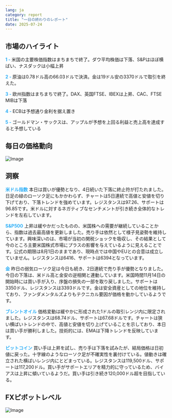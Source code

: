 ```yaml
---
lang: ja
category: report
title: "一日の終わりのレポート"
date: 2025-07-24
---
```



<h2>市場のハイライト</h2>
<strong style="color: #2caef7;">1 - </strong> 米国の主要株価指数はまちまちで終了。ダウ平均株価は下落、S&Pはほぼ横ばい、ナスダックは小幅上昇

<strong style="color: #2caef7;">2 - </strong> 原油は0.78ドル高の66.03ドルで決済。金は19ドル安の3370ドルで取引を終えた。

<strong style="color: #2caef7;">3 - </strong> 欧州指数はまちまちで終了。DAX、英国FTSE、IBEXは上昇、CAC、FTSE MIBは下落

<strong style="color: #2caef7;">4 - </strong> ECBは予想通り金利を据え置き

<strong style="color: #2caef7;">5 - </strong> ゴールドマン・サックスは、アップルが予想を上回る利益と売上高を達成すると予想している



<h2>毎日の価格動向</h2>
<img src="https://markleighedu.github.io/img/Jul-2025/24-Jul-2025/price.jpg" alt="Image"/>

<h2>洞察</h2>
<strong style="color: #2caef7;">米ドル指数</strong> 本日は買いが優勢となり、4日続いた下落に終止符が打たれました。日足の緑のローソク足にもかかわらず、チャートは5日連続で高値と安値を切り下げており、下落トレンドを強めています。レジスタンスは97.26、サポートは96.85です。米ドルに対するネガティブなセンチメントが引き続き全体的なトレンドを左右しています。

<strong style="color: #2caef7;">S&P500</strong> 上昇は緩やかだったものの、米国株への需要が継続していることから、指数は過去最高値を更新しました。売り手は依然として様子見姿勢を維持しています。興味深いのは、市場が当初の関税ショックを吸収し、その結果として今のところ主要米国株式市場にプラスの影響を与えているように見えることです。公式の期限は8月1日のままであり、現時点では中国やEUとの合意は成立していません。レジスタンスは6416、サポートは6394となっています。

<strong style="color: #2caef7;">金</strong> 昨日の弱気ローソク足は今日も続き、2日連続で売り手が優勢となりました。今日の下落は、米ドル高と金安の逆相関と連動しています。米国時間11月14日の開始時には買い手が入り、序盤の損失の一部を取り戻しました。サポートは3350ドル、レジスタンスは3393ドルです。金は安全資産としての地位を維持しており、ファンダメンタルズよりもテクニカル要因が価格を動かしているようです。

<strong style="color: #2caef7;">ブレントオイル</strong> 価格変動は緩やかに形成された1ドルの取引レンジ内に限定されました。レジスタンスは68.74ドル、サポートは67.68ドルです。チャートは狭い横ばいトレンドの中で、高値と安値を切り上げていることを示しており、本日は買い手が勝利しました。技術的には、EMAは下降トレンドを反映しています。

<strong style="color: #2caef7;">ビットコイン</strong> 買い手は上昇を試し、売り手は下落を試みたが、結局価格は日初値に戻った。十字線のようなローソク足が不確実性を裏付けている。値動きは確立された横ばいレンジ内にとどまっている。レジスタンスは119,500ドル、サポートは117,200ドル。買い手がサポートエリアを精力的に守っているため、バイアスは上昇に傾いているようだ。買い手は引き続き120,000ドル超を目指している。



<h2>FXピボットレベル</h2>
<img src="https://markleighedu.github.io/img/Jul-2025/24-Jul-2025/pivot.jpg" alt="Image"/>